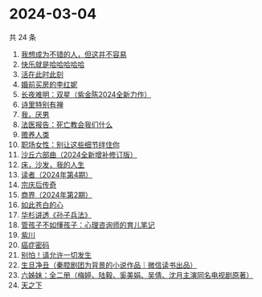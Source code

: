 # 2024-03-04

共 24 条

<!-- BEGIN WEREAD -->
<!-- 最后更新时间 2024-03-04 10:14:38 +0800 -->
1. [我想成为不错的人，但这并不容易](https://weread.qq.com/web/bookDetail/45f32de0813ab898cg01475d)
1. [快乐就是哈哈哈哈哈](https://weread.qq.com/web/bookDetail/0c632db0813ab708ag0170b2)
1. [活在此时此刻](https://weread.qq.com/web/bookDetail/e283207071728722e28cb43)
1. [婚前买房的李红妮](https://weread.qq.com/web/bookDetail/a56323f0813ab8752g01251c)
1. [长夜难明：双星（紫金陈2024全新力作）](https://weread.qq.com/web/bookDetail/b5632fe0813ab88a5g014348)
1. [诗里特别有禅](https://weread.qq.com/web/bookDetail/ef432df0534c9bef4915ebb)
1. [我，厌男](https://weread.qq.com/web/bookDetail/7f6326d0813ab88afg0193bb)
1. [法医报告：死亡教会我们什么](https://weread.qq.com/web/bookDetail/dd9322c071ca61afdd9b4d0)
1. [赡养人类](https://weread.qq.com/web/bookDetail/a783203071eb6320a789765)
1. [职场女性：别让这些细节绊住你](https://weread.qq.com/web/bookDetail/9d832b2072a730499d822df)
1. [沙丘六部曲（2024全新增补修订版）](https://weread.qq.com/web/bookDetail/a7b321607199d7fba7bb736)
1. [床，沙发，我的人生](https://weread.qq.com/web/bookDetail/41632490813ab824eg015667)
1. [读者（2024年第4期）](https://weread.qq.com/web/bookDetail/a5032df0813ab8896g017451)
1. [宗庆后传奇](https://weread.qq.com/web/bookDetail/60f326c071bf486560f0928)
1. [商界（2024年第2期）](https://weread.qq.com/web/bookDetail/82832a70813ab8974g0137cc)
1. [如此苍白的心](https://weread.qq.com/web/bookDetail/8a9323f0813ab79bcg0116ff)
1. [华杉讲透《孙子兵法》](https://weread.qq.com/web/bookDetail/df53233058b19fdf50fa893)
1. [管孩子不如懂孩子：心理咨询师的育儿笔记](https://weread.qq.com/web/bookDetail/b5b32f10718cfa8db5ba023)
1. [紫川](https://weread.qq.com/web/bookDetail/826325d05810ef82650f829)
1. [癌症密码](https://weread.qq.com/web/bookDetail/2f9321a0813ab8226g017fe6)
1. [别怕！请允许一切发生](https://weread.qq.com/web/bookDetail/0ad320b0813ab8648g010adc)
1. [生旦净丑（秦腔剧团为背景的小说作品｜微信读书出品）](https://weread.qq.com/web/bookDetail/f29326c0813ab88a0g016be6)
1. [六姊妹：全二册（梅婷、陆毅、奚美娟、吴倩、沈月主演同名电视剧原著）](https://weread.qq.com/web/bookDetail/51432e4071a73c495147467)
1. [天之下](https://weread.qq.com/web/bookDetail/4de326a0721770aa4de95f4)
<!-- END WEREAD -->
